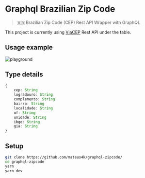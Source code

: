 # Graphql Brazilian Zip Code
> 🇧🇷 Brazilian Zip Code (CEP) Rest API Wrapper with GraphQL

This project is currently using [ViaCEP](https://viacep.com.br/) Rest API under the table.

## Usage example
![playground](https://user-images.githubusercontent.com/30202634/89843648-b55ea700-db4f-11ea-9996-3f43d39c7c75.png)

## Type details
```ts
{
    cep: String
    logradouro: String
    complemento: String
    bairro: String
    localidade: String
    uf: String
    unidade: String
    ibge: String
    gia: String
}
```

## Setup
```sh
git clone https://github.com/mateus4k/graphql-zipcode/
cd graphql-zipcode
yarn
yarn dev
```
